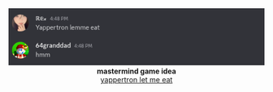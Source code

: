 <div align=center>
  <img src="https://raw.githubusercontent.com/7granddadfacereveal/yappertron-let-me-eat/refs/heads/main/mug.png">
  <br>
  <b>mastermind game idea</b>
  <br>
  <a href="https://raw.githubusercontent.com/7granddadfacereveal/yappertron-let-me-eat/refs/heads/main/mug.png">yappertron let me eat</a>
</div>
